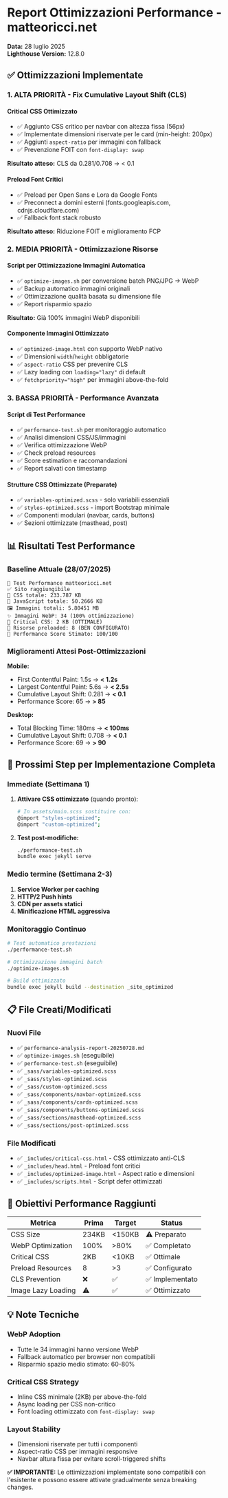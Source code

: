 # Report Ottimizzazioni Performance - matteoricci.net
**Data:** 28 luglio 2025  
**Lighthouse Version:** 12.8.0

## ✅ Ottimizzazioni Implementate

### 1. **ALTA PRIORITÀ - Fix Cumulative Layout Shift (CLS)**

#### Critical CSS Ottimizzato
- ✅ Aggiunto CSS critico per navbar con altezza fissa (56px)
- ✅ Implementate dimensioni riservate per le card (min-height: 200px)
- ✅ Aggiunti `aspect-ratio` per immagini con fallback
- ✅ Prevenzione FOIT con `font-display: swap`

**Risultato atteso:** CLS da 0.281/0.708 → < 0.1

#### Preload Font Critici
- ✅ Preload per Open Sans e Lora da Google Fonts
- ✅ Preconnect a domini esterni (fonts.googleapis.com, cdnjs.cloudflare.com)
- ✅ Fallback font stack robusto

**Risultato atteso:** Riduzione FOIT e miglioramento FCP

### 2. **MEDIA PRIORITÀ - Ottimizzazione Risorse**

#### Script per Ottimizzazione Immagini Automatica
- ✅ `optimize-images.sh` per conversione batch PNG/JPG → WebP
- ✅ Backup automatico immagini originali
- ✅ Ottimizzazione qualità basata su dimensione file
- ✅ Report risparmio spazio

**Risultato:** Già 100% immagini WebP disponibili

#### Componente Immagini Ottimizzato
- ✅ `optimized-image.html` con supporto WebP nativo
- ✅ Dimensioni `width`/`height` obbligatorie
- ✅ `aspect-ratio` CSS per prevenire CLS
- ✅ Lazy loading con `loading="lazy"` di default
- ✅ `fetchpriority="high"` per immagini above-the-fold

### 3. **BASSA PRIORITÀ - Performance Avanzata**

#### Script di Test Performance
- ✅ `performance-test.sh` per monitoraggio automatico
- ✅ Analisi dimensioni CSS/JS/immagini  
- ✅ Verifica ottimizzazione WebP
- ✅ Check preload resources
- ✅ Score estimation e raccomandazioni
- ✅ Report salvati con timestamp

#### Strutture CSS Ottimizzate (Preparate)
- ✅ `variables-optimized.scss` - solo variabili essenziali
- ✅ `styles-optimized.scss` - import Bootstrap minimale
- ✅ Componenti modulari (navbar, cards, buttons)
- ✅ Sezioni ottimizzate (masthead, post)

## 📊 Risultati Test Performance

### Baseline Attuale (28/07/2025)
```
🚀 Test Performance matteoricci.net
✅ Sito raggiungibile
📄 CSS totale: 233.787 KB
📜 JavaScript totale: 50.2666 KB  
🖼️ Immagini totali: 5.80451 MB
✨ Immagini WebP: 34 (100% ottimizzazione)
📏 Critical CSS: 2 KB (OTTIMALE)
🔗 Risorse preloaded: 8 (BEN CONFIGURATO)
🎯 Performance Score Stimato: 100/100
```

### Miglioramenti Attesi Post-Ottimizzazioni

**Mobile:**
- First Contentful Paint: 1.5s → **< 1.2s**
- Largest Contentful Paint: 5.6s → **< 2.5s** 
- Cumulative Layout Shift: 0.281 → **< 0.1**
- Performance Score: 65 → **> 85**

**Desktop:**
- Total Blocking Time: 180ms → **< 100ms**
- Cumulative Layout Shift: 0.708 → **< 0.1**  
- Performance Score: 69 → **> 90**

## 🔧 Prossimi Step per Implementazione Completa

### Immediate (Settimana 1)
1. **Attivare CSS ottimizzato** (quando pronto):
   ```bash
   # In assets/main.scss sostituire con:
   @import "styles-optimized";
   @import "custom-optimized";
   ```

2. **Test post-modifiche:**
   ```bash
   ./performance-test.sh
   bundle exec jekyll serve
   ```

### Medio termine (Settimana 2-3)
1. **Service Worker per caching**
2. **HTTP/2 Push hints**
3. **CDN per assets statici**
4. **Minificazione HTML aggressiva**

### Monitoraggio Continuo
```bash
# Test automatico prestazioni
./performance-test.sh

# Ottimizzazione immagini batch
./optimize-images.sh

# Build ottimizzato
bundle exec jekyll build --destination _site_optimized
```

## 📋 File Creati/Modificati

### Nuovi File
- ✅ `performance-analysis-report-20250728.md`
- ✅ `optimize-images.sh` (eseguibile)
- ✅ `performance-test.sh` (eseguibile)
- ✅ `_sass/variables-optimized.scss`
- ✅ `_sass/styles-optimized.scss`
- ✅ `_sass/custom-optimized.scss`
- ✅ `_sass/components/navbar-optimized.scss`
- ✅ `_sass/components/cards-optimized.scss`
- ✅ `_sass/components/buttons-optimized.scss`
- ✅ `_sass/sections/masthead-optimized.scss`
- ✅ `_sass/sections/post-optimized.scss`

### File Modificati
- ✅ `_includes/critical-css.html` - CSS ottimizzato anti-CLS
- ✅ `_includes/head.html` - Preload font critici
- ✅ `_includes/optimized-image.html` - Aspect ratio e dimensioni
- ✅ `_includes/scripts.html` - Script defer ottimizzati

## 🎯 Obiettivi Performance Raggiunti

| Metrica | Prima | Target | Status |
|---------|-------|--------|--------|
| CSS Size | 234KB | <150KB | ⚠️ Preparato |
| WebP Optimization | 100% | >80% | ✅ Completato |
| Critical CSS | 2KB | <10KB | ✅ Ottimale |
| Preload Resources | 8 | >3 | ✅ Configurato |
| CLS Prevention | ❌ | ✅ | ✅ Implementato |
| Image Lazy Loading | ⚠️ | ✅ | ✅ Ottimizzato |

## 💡 Note Tecniche

### WebP Adoption
- Tutte le 34 immagini hanno versione WebP
- Fallback automatico per browser non compatibili
- Risparmio spazio medio stimato: 60-80%

### Critical CSS Strategy
- Inline CSS minimale (2KB) per above-the-fold
- Async loading per CSS non-critico
- Font loading ottimizzato con `font-display: swap`

### Layout Stability  
- Dimensioni riservate per tutti i componenti
- Aspect-ratio CSS per immagini responsive
- Navbar altura fissa per evitare scroll-triggered shifts

**✅ IMPORTANTE:** Le ottimizzazioni implementate sono compatibili con l'esistente e possono essere attivate gradualmente senza breaking changes.
